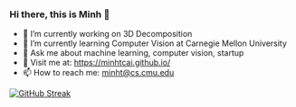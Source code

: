### Hi there, this is Minh 👋

- 🔭 I’m currently working on 3D Decomposition
- 🌱 I’m currently learning Computer Vision at Carnegie Mellon University
- 💬 Ask me about machine learning, computer vision, startup
- 🦝 Visit me at: https://minhtcai.github.io/
- 📫 How to reach me: minht@cs.cmu.edu

[![GitHub Streak](https://github-readme-streak-stats.herokuapp.com?user=minhtcai&theme=onedark_duo&hide_border=true&date_format=M%20j%5B%2C%20Y%5D)](https://git.io/streak-stats)


<!--
**minhtcai/minhtcai** is a ✨ _special_ ✨ repository because its `README.md` (this file) appears on your GitHub profile.
![Minh's GitHub stats](https://github-readme-stats.vercel.app/api?username=minhtcai&count_private=true&show_icons=true&theme=radical)
Here are some ideas to get you started:
https://getemoji.com/
- 🔭 I’m currently working on ...
- 🌱 I’m currently learning ...
- 👯 I’m looking to collaborate on ...
- 🤔 I’m looking for help with ...
- 💬 Ask me about ...
- 📫 How to reach me: ...
- 😄 Pronouns: ...
- ⚡ Fun fact: ...
Ref: https://dev.to/github/how-to-create-a-github-profile-readme-jha

-->
